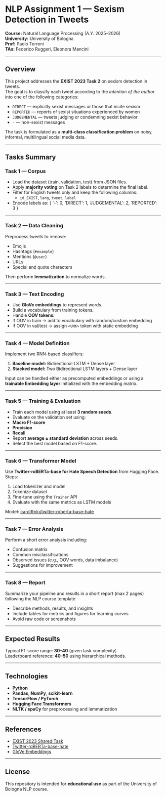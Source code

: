 # NLP Assignment 1 — Sexism Detection in Tweets

**Course:** Natural Language Processing (A.Y. 2025–2026)  
**University:** University of Bologna  
**Prof:** Paolo Torroni  
**TAs:** Federico Ruggeri, Eleonora Mancini  

---

## Overview
This project addresses the **EXIST 2023 Task 2** on sexism detection in tweets.  
The goal is to classify each tweet according to the *intention of the author* into one of the following categories:

- `DIRECT` — explicitly sexist messages or those that incite sexism  
- `REPORTED` — reports of sexist situations experienced by women  
- `JUDGEMENTAL` — tweets judging or condemning sexist behavior  
- `-` — non-sexist messages  

The task is formulated as a **multi-class classification problem** on noisy, informal, multilingual social media data.

---

## Tasks Summary

### **Task 1 — Corpus**
- Load the dataset (train, validation, test) from JSON files.  
- Apply **majority voting** on Task 2 labels to determine the final label.  
- Filter for English tweets only and keep the following columns:
  - `id_EXIST`, `lang`, `tweet`, `label`
- Encode labels as:
  {
'-': 0,
'DIRECT': 1,
'JUDGEMENTAL': 2,
'REPORTED': 3
} 

---

### **Task 2 — Data Cleaning**
Preprocess tweets to remove:
- Emojis  
- Hashtags (`#example`)  
- Mentions (`@user`)  
- URLs  
- Special and quote characters  

Then perform **lemmatization** to normalize words.

---

### **Task 3 — Text Encoding**
- Use **GloVe embeddings** to represent words.  
- Build a vocabulary from training tokens.  
- Handle **OOV tokens**:
- If OOV in train → add to vocabulary with random/custom embedding  
- If OOV in val/test → assign `<UNK>` token with static embedding  

---

### **Task 4 — Model Definition**
Implement two RNN-based classifiers:
1. **Baseline model:** Bidirectional LSTM + Dense layer  
2. **Stacked model:** Two Bidirectional LSTM layers + Dense layer  

Input can be handled either as precomputed embeddings or using a **trainable Embedding layer** initialized with the embedding matrix.

---

### **Task 5 — Training & Evaluation**
- Train each model using at least **3 random seeds**.  
- Evaluate on the validation set using:
- **Macro F1-score**
- **Precision**
- **Recall**
- Report **average ± standard deviation** across seeds.  
- Select the best model based on F1-score.

---

### **Task 6 — Transformer Model**
Use **Twitter-roBERTa-base for Hate Speech Detection** from Hugging Face.  
Steps:
1. Load tokenizer and model  
2. Tokenize dataset  
3. Fine-tune using the `Trainer` API  
4. Evaluate with the same metrics as LSTM models  

Model: [cardiffnlp/twitter-roberta-base-hate](https://huggingface.co/cardiffnlp/twitter-roberta-base-hate)

---

### **Task 7 — Error Analysis**
Perform a short error analysis including:
- Confusion matrix  
- Common misclassifications  
- Observed issues (e.g., OOV words, data imbalance)  
- Suggestions for improvement  

---

### **Task 8 — Report**
Summarize your pipeline and results in a short report (max 2 pages) following the NLP course template:
- Describe methods, results, and insights
- Include tables for metrics and figures for learning curves
- Avoid raw code or screenshots

---

## Expected Results
Typical F1-score range: **30–40** (given task complexity)  
Leaderboard reference: **40–50** using hierarchical methods.

---

## Technologies
- **Python**
- **Pandas**, **NumPy**, **scikit-learn**
- **TensorFlow / PyTorch**
- **Hugging Face Transformers**
- **NLTK / spaCy** for preprocessing and lemmatization

---

## References
- [EXIST 2023 Shared Task](https://clef2023.clef-initiative.eu/index.php?page=Pages/labs.html#EXIST)
- [Twitter-roBERTa-base-hate](https://huggingface.co/cardiffnlp/twitter-roberta-base-hate)
- [GloVe Embeddings](https://nlp.stanford.edu/projects/glove/)

---

## License
This repository is intended for **educational use** as part of the University of Bologna NLP course.
